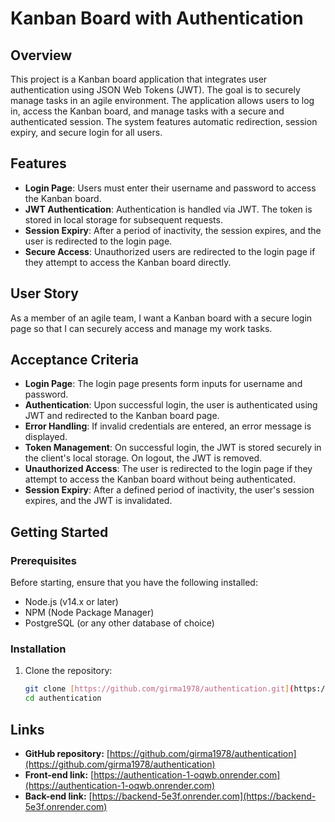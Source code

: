 # Kanban Board with Authentication

## Overview

This project is a Kanban board application that integrates user authentication using JSON Web Tokens (JWT). The goal is to securely manage tasks in an agile environment. The application allows users to log in, access the Kanban board, and manage tasks with a secure and authenticated session. The system features automatic redirection, session expiry, and secure login for all users.

## Features

-   **Login Page**: Users must enter their username and password to access the Kanban board.
-   **JWT Authentication**: Authentication is handled via JWT. The token is stored in local storage for subsequent requests.
-   **Session Expiry**: After a period of inactivity, the session expires, and the user is redirected to the login page.
-   **Secure Access**: Unauthorized users are redirected to the login page if they attempt to access the Kanban board directly.

## User Story

As a member of an agile team, I want a Kanban board with a secure login page so that I can securely access and manage my work tasks.

## Acceptance Criteria

-   **Login Page**: The login page presents form inputs for username and password.
-   **Authentication**: Upon successful login, the user is authenticated using JWT and redirected to the Kanban board page.
-   **Error Handling**: If invalid credentials are entered, an error message is displayed.
-   **Token Management**: On successful login, the JWT is stored securely in the client's local storage. On logout, the JWT is removed.
-   **Unauthorized Access**: The user is redirected to the login page if they attempt to access the Kanban board without being authenticated.
-   **Session Expiry**: After a defined period of inactivity, the user's session expires, and the JWT is invalidated.

## Getting Started

### Prerequisites

Before starting, ensure that you have the following installed:

-   Node.js (v14.x or later)
-   NPM (Node Package Manager)
-   PostgreSQL (or any other database of choice)

### Installation

1.  Clone the repository:

    ```bash
    git clone [https://github.com/girma1978/authentication.git](https://github.com/girma1978/authentication.git)
    cd authentication
    ```

## Links

-   **GitHub repository:** [https://github.com/girma1978/authentication](https://github.com/girma1978/authentication)
-   **Front-end link:** [https://authentication-1-oqwb.onrender.com](https://authentication-1-oqwb.onrender.com)
-   **Back-end link:** [https://backend-5e3f.onrender.com](https://backend-5e3f.onrender.com)